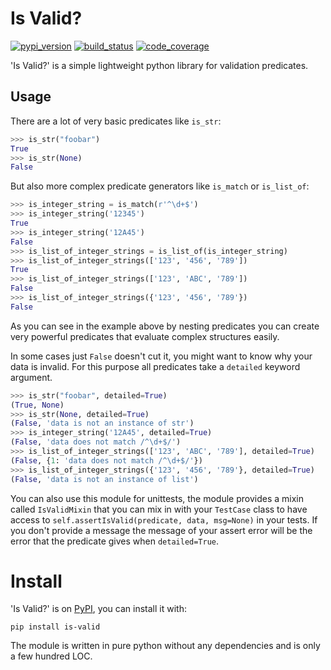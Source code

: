 # Is Valid?
[![pypi_version](
    https://badge.fury.io/py/is-valid.svg
)](https://pypi.python.org/pypi/is-valid)
[![build_status](
    https://travis-ci.org/Daanvdk/is_valid.svg?branch=master
)](https://travis-ci.org/Daanvdk/is_valid)
[![code_coverage](
    https://codecov.io/gh/Daanvdk/is_valid/branch/master/graph/badge.svg
)](https://codecov.io/gh/Daanvdk/is_valid)

'Is Valid?' is a simple lightweight python library for validation predicates.

## Usage
There are a lot of very basic predicates like `is_str`:
```python
>>> is_str("foobar")
True
>>> is_str(None)
False
```
But also more complex predicate generators like `is_match` or `is_list_of`:
```python
>>> is_integer_string = is_match(r'^\d+$')
>>> is_integer_string('12345')
True
>>> is_integer_string('12A45')
False
>>> is_list_of_integer_strings = is_list_of(is_integer_string)
>>> is_list_of_integer_strings(['123', '456', '789'])
True
>>> is_list_of_integer_strings(['123', 'ABC', '789'])
False
>>> is_list_of_integer_strings({'123', '456', '789'})
False
```
As you can see in the example above by nesting predicates you can create very
powerful predicates that evaluate complex structures easily.

In some cases just `False` doesn't cut it, you might want to know why
your data is invalid. For this purpose all predicates take a `detailed`
keyword argument.
```python
>>> is_str("foobar", detailed=True)
(True, None)
>>> is_str(None, detailed=True)
(False, 'data is not an instance of str')
>>> is_integer_string('12A45', detailed=True)
(False, 'data does not match /^\d+$/')
>>> is_list_of_integer_strings(['123', 'ABC', '789'], detailed=True)
(False, {1: 'data does not match /^\d+$/'})
>>> is_list_of_integer_strings({'123', '456', '789'}, detailed=True)
(False, 'data is not an instance of list')
```
You can also use this module for unittests, the module provides a mixin called
`IsValidMixin` that you can mix in with your `TestCase` class to have access to
`self.assertIsValid(predicate, data, msg=None)` in your tests. If you don't
provide a message the message of your assert error will be the error that the
predicate gives when `detailed=True`.

# Install
'Is Valid?' is on [PyPI](https://pypi.python.org/pypi/is-valid), you can install it with:
```
pip install is-valid
```
The module is written in pure python without any dependencies and is only a few
hundred LOC.
